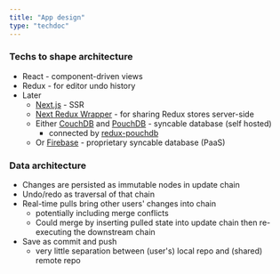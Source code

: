 ```yaml
---
title: "App design"
type: "techdoc"
---
```


### Techs to shape architecture
+ React - component-driven views
+ Redux - for editor undo history
+ Later
    + [Next.js](https://nextjs.org/) - SSR
    + [Next Redux Wrapper](https://github.com/kirill-konshin/next-redux-wrapper) - for sharing Redux stores server-side
    + Either [CouchDB](https://couchdb.apache.org/) and [PouchDB](https://pouchdb.com/) - syncable database (self hosted)
        + connected by [redux-pouchdb](https://github.com/rahulraghavankklm/redux-pouchdb)
    + Or [Firebase](https://firebase.google.com/) - proprietary syncable database (PaaS)

### Data architecture
+ Changes are persisted as immutable nodes in update chain
+ Undo/redo as traversal of that chain
+ Real-time pulls bring other users' changes into chain
    + potentially including merge conflicts
    + Could merge by inserting pulled state into update chain then re-executing the downstream chain
+ Save as commit and push
    + very little separation between (user's) local repo and (shared) remote repo
